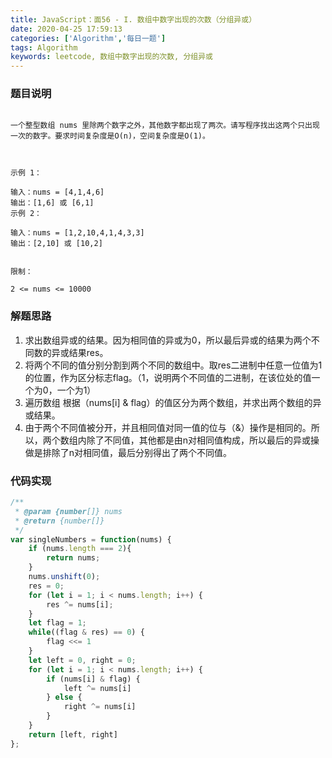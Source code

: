 ```yaml
---
title: JavaScript：面56 - I. 数组中数字出现的次数（分组异或）
date: 2020-04-25 17:59:13
categories: ['Algorithm','每日一题']
tags: Algorithm
keywords: leetcode, 数组中数字出现的次数, 分组异或
---
```

### 题目说明
```

一个整型数组 nums 里除两个数字之外，其他数字都出现了两次。请写程序找出这两个只出现一次的数字。要求时间复杂度是O(n)，空间复杂度是O(1)。

 

示例 1：

输入：nums = [4,1,4,6]
输出：[1,6] 或 [6,1]
示例 2：

输入：nums = [1,2,10,4,1,4,3,3]
输出：[2,10] 或 [10,2]
 

限制：

2 <= nums <= 10000

```
<!-- more -->

### 解题思路
1. 求出数组异或的结果。因为相同值的异或为0，所以最后异或的结果为两个不同数的异或结果res。
2. 将两个不同的值分别分割到两个不同的数组中。取res二进制中任意一位值为1的位置，作为区分标志flag。（1，说明两个不同值的二进制，在该位处的值一个为0，一个为1）
3. 遍历数组  根据（nums[i] & flag）的值区分为两个数组，并求出两个数组的异或结果。
4. 由于两个不同值被分开，并且相同值对同一值的位与（&）操作是相同的。所以，两个数组内除了不同值，其他都是由n对相同值构成，所以最后的异或操做是排除了n对相同值，最后分别得出了两个不同值。

### 代码实现
```javascript
/**
 * @param {number[]} nums
 * @return {number[]}
 */
var singleNumbers = function(nums) {
    if (nums.length === 2){
        return nums;
    }
    nums.unshift(0);
    res = 0;
    for (let i = 1; i < nums.length; i++) {
        res ^= nums[i];
    }
    let flag = 1;
    while((flag & res) == 0) {
        flag <<= 1
    }
    let left = 0, right = 0;
    for (let i = 1; i < nums.length; i++) {
        if (nums[i] & flag) {
            left ^= nums[i]
        } else {
            right ^= nums[i]
        }
    }
    return [left, right]
};
```